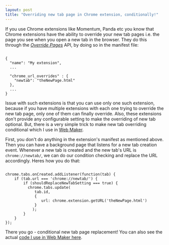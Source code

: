 ```yaml
---
layout: post
title: "Overriding new tab page in Chrome extension, conditionally!"
---
```


If you use Chrome extensions like Momentum, Panda etc you know that Chrome extensions have the ability to override your new tab pages i.e. the page you see when you open a new tab in the browser. They do this through the [*Override Pages*](https://developer.chrome.com/extensions/override) API, by doing so in the manifest file:

<pre><code class="language-josn">
{
  "name": "My extension",
  ...

  "chrome_url_overrides" : {
    "newtab": "theNewPage.html"
  },
  ...
}
</code></pre>

Issue with such extensions is that you can use only one such extension, because if you have multiple extensions with each one trying to override the new tab page, only one of them can finally override. Also, these extensions don't provide any configurable setting to make the overriding of new tab optional. But, there is a very simple trick to make new tab overriding conditional which I use in [Web Maker](https://webmakerapp.com).

First, you don't do anything in the extension's manifest as mentioned above. Then you can have a background page that listens for a new tab creation event. Whenever a new tab is created and the new tab's URL is `chrome://newtab/`, we can do our condition checking and replace the URL accordingly. Heres how you do that:

<pre><code class="language-javascript">
chrome.tabs.onCreated.addListener(function(tab) {
    if (tab.url === 'chrome://newtab/') {
        if (shouldReplaceNewTabSetting === true) {
          chrome.tabs.update(
	         tab.id,
	         {
	            url: chrome.extension.getURL('theNewPage.html')
	         }
	        );
        }
    }
});
</code></pre>

There you go - conditional new tab page replacement! You can also see the actual [code I use in Web Maker here](https://github.com/chinchang/web-maker/blob/master/src/eventPage.js#L13).
